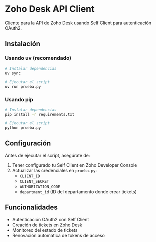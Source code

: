 # Zoho Desk API Client

Cliente para la API de Zoho Desk usando Self Client para autenticación OAuth2.

## Instalación

### Usando uv (recomendado)

```bash
# Instalar dependencias
uv sync

# Ejecutar el script
uv run prueba.py
```

### Usando pip

```bash
# Instalar dependencias
pip install -r requirements.txt

# Ejecutar el script
python prueba.py
```

## Configuración

Antes de ejecutar el script, asegúrate de:

1. Tener configurado tu Self Client en Zoho Developer Console
2. Actualizar las credenciales en `prueba.py`:
   - `CLIENT_ID`
   - `CLIENT_SECRET`
   - `AUTHORIZATION_CODE`
   - `department_id` (ID del departamento donde crear tickets)

## Funcionalidades

- Autenticación OAuth2 con Self Client
- Creación de tickets en Zoho Desk
- Monitoreo del estado de tickets
- Renovación automática de tokens de acceso 